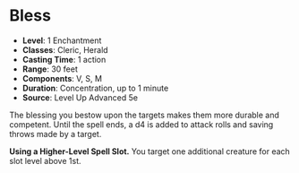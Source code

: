 # Bless

- **Level**: 1 Enchantment
- **Classes**: Cleric, Herald
- **Casting Time**: 1 action
- **Range**: 30 feet
- **Components**: V, S, M
- **Duration**: Concentration, up to 1 minute
- **Source**: Level Up Advanced 5e

The blessing you bestow upon the targets makes them more durable and competent. Until the spell ends, a d4 is added to attack rolls and saving throws made by a target.

**Using a Higher-Level Spell Slot.** You target one additional creature for each slot level above 1st.
